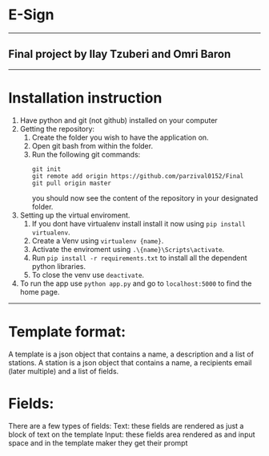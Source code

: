 # E-Sign
---
## Final project by Ilay Tzuberi and Omri Baron
---
# Installation instruction

1. Have python and git (not github) installed on your computer
2. Getting the repository:
    1. Create the folder you wish to have the application on.
    2. Open git bash from within the folder.
    3. Run the following git commands:
        ```
        git init
        git remote add origin https://github.com/parzival0152/Final
        git pull origin master
        ```
        you should now see the content of the repository in your designated folder.
3. Setting up the virtual enviroment.
    1. If you dont have virtualenv install install it now using ```pip install virtualenv```.
    2. Create a Venv using ```virtualenv {name}```.
    3. Activate the enviroment using ```.\{name}\Scripts\activate```.
    4. Run ```pip install -r requirements.txt``` to install all the dependent python libraries.
    5. To close the venv use ```deactivate```.
4. To run the app use ```python app.py``` and go to ```localhost:5000``` to find the home page.
---
# Template format:

A template is a json object that contains a name, a description and a list of stations.
A station is a json object that contains a name, a recipients email (later multiple) and a list of fields.

# Fields:
There are a few types of fields:
Text: these fields are rendered as just a block of text on the template
Input: these fields area rendered as and input space and in the template maker they get their prompt